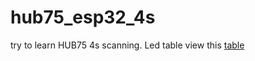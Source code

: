 # hub75_esp32_4s

try to learn HUB75 4s scanning. Led table view this [table](https://docs.google.com/spreadsheets/d/1wl0qnniNshe2jdOVg8-lsXqSQhwrl6GQSU38_DoZ61U/edit?usp=sharing)
